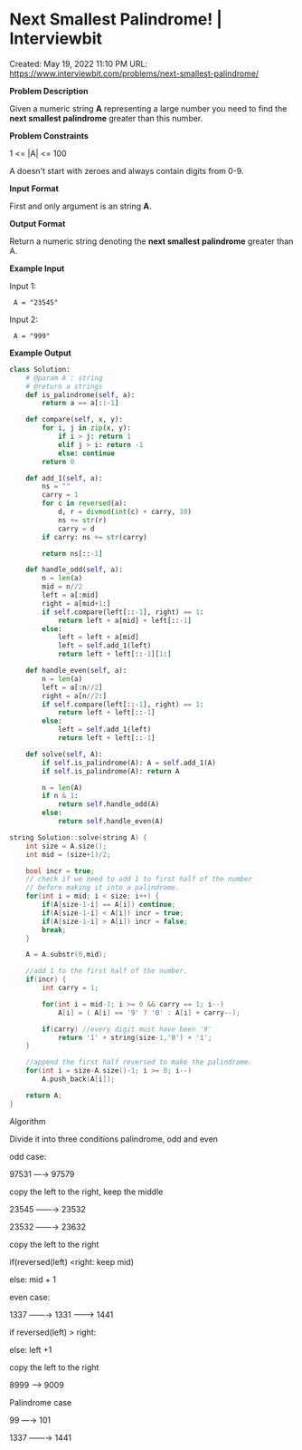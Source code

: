 # Next Smallest Palindrome! | Interviewbit

Created: May 19, 2022 11:10 PM
URL: https://www.interviewbit.com/problems/next-smallest-palindrome/

**Problem Description**

Given a numeric string **A** representing a large number you need to find the **next smallest palindrome** greater than this number.

**Problem Constraints**

1 <= |A| <= 100

A doesn't start with zeroes and always contain digits from 0-9.

**Input Format**

First and only argument is an string **A**.

**Output Format**

Return a numeric string denoting the **next smallest palindrome** greater than A.

**Example Input**

Input 1:

```
 A = "23545"

```

Input 2:

```
 A = "999"

```

**Example Output**

```python
class Solution:
    # @param A : string
    # @return a strings
    def is_palindrome(self, a):
        return a == a[::-1]

    def compare(self, x, y):
        for i, j in zip(x, y):
            if i > j: return 1
            elif j > i: return -1
            else: continue
        return 0

    def add_1(self, a):
        ns = ""
        carry = 1
        for c in reversed(a):
            d, r = divmod(int(c) + carry, 10)
            ns += str(r)
            carry = d
        if carry: ns += str(carry)

        return ns[::-1]

    def handle_odd(self, a):
        n = len(a)
        mid = n//2
        left = a[:mid]
        right = a[mid+1:]
        if self.compare(left[::-1], right) == 1:
            return left + a[mid] + left[::-1]
        else:
            left = left + a[mid]
            left = self.add_1(left)
            return left + left[::-1][1:]

    def handle_even(self, a):
        n = len(a)
        left = a[:n//2]
        right = a[n//2:]
        if self.compare(left[::-1], right) == 1:
            return left + left[::-1]
        else:
            left = self.add_1(left)
            return left + left[::-1]

    def solve(self, A):
        if self.is_palindrome(A): A = self.add_1(A)
        if self.is_palindrome(A): return A 

        n = len(A)
        if n & 1:
            return self.handle_odd(A)
        else:
            return self.handle_even(A)
```

```cpp
string Solution::solve(string A) {
    int size = A.size();
    int mid = (size+1)/2;

    bool incr = true;
    // check if we need to add 1 to first half of the number
    // before making it into a palindrome.
    for(int i = mid; i < size; i++) {
        if(A[size-1-i] == A[i]) continue;
        if(A[size-1-i] < A[i]) incr = true;
        if(A[size-1-i] > A[i]) incr = false;
        break;
    }

    A = A.substr(0,mid);

    //add 1 to the first half of the number.
    if(incr) {
        int carry = 1;

        for(int i = mid-1; i >= 0 && carry == 1; i--)
            A[i] = ( A[i] == '9' ? '0' : A[i] + carry--);

        if(carry) //every digit must have been '9'
            return '1' + string(size-1,'0') + '1';
    }

    //append the first half reversed to make the palindrome.
    for(int i = size-A.size()-1; i >= 0; i--)
        A.push_back(A[i]);

    return A;
}
```

Algorithm

Divide it into three conditions palindrome, odd and even

odd case:

97531 —→ 97579

copy the left to  the right, keep the middle

23545 ——→ 23532

23532 ——→ 23632 

copy the left to the right 

if(reversed(left) <right: keep mid)

else: mid + 1

even case:

1337 ——→ 1331 ———> 1441

if reversed(left) > right: 

else: left +1

copy the left to the right 

8999 ——> 9009

Palindrome case

99 —→ 101

1337 ——→ 1441